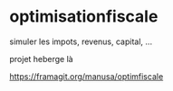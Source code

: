 # optimisationfiscale
simuler les impots, revenus, capital, ... 

projet heberge là

https://framagit.org/manusa/optimfiscale
